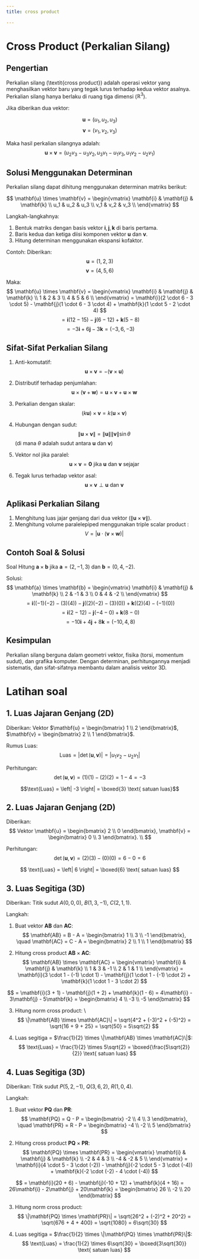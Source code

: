 ```yaml
---
title: cross product

---
```


# Cross Product (Perkalian Silang)

## Pengertian
Perkalian silang (\textit{cross product}) adalah operasi vektor yang menghasilkan vektor baru yang tegak lurus terhadap kedua vektor asalnya. Perkalian silang hanya berlaku di ruang tiga dimensi ($\mathbb{R}^3$).

Jika diberikan dua vektor:

$$ \mathbf{u} = (u_1, u_2, u_3) $$
$$ \mathbf{v} = (v_1, v_2, v_3) $$

Maka hasil perkalian silangnya adalah:
$$ \mathbf{u} \times \mathbf{v} = (u_2v_3 - u_3v_2, u_3v_1 - u_1v_3, u_1v_2 - u_2v_1) $$

## Solusi Menggunakan Determinan
Perkalian silang dapat dihitung menggunakan determinan matriks berikut:

$$
\mathbf{u} \times \mathbf{v} = \begin{vmatrix}
\mathbf{i} & \mathbf{j} & \mathbf{k} \\
u_1 & u_2 & u_3 \\
v_1 & v_2 & v_3 \\
\end{vmatrix}
$$

Langkah-langkahnya:
 1. Bentuk matriks dengan basis vektor $\mathbf{i}, \mathbf{j}, \mathbf{k}$ di baris pertama.
 2. Baris kedua dan ketiga diisi komponen vektor $\mathbf{u}$ dan $\mathbf{v}$.
 3. Hitung determinan menggunakan ekspansi kofaktor.

Contoh: 
Diberikan:
$$ \mathbf{u} = (1, 2, 3) $$
$$ \mathbf{v} = (4, 5, 6) $$

Maka:
$$
\mathbf{u} \times \mathbf{v} = \begin{vmatrix}
\mathbf{i} & \mathbf{j} & \mathbf{k} \\
1 & 2 & 3 \\
4 & 5 & 6 \\
\end{vmatrix}
= \mathbf{i}(2 \cdot 6 - 3 \cdot 5) - \mathbf{j}(1 \cdot 6 - 3 \cdot 4) + \mathbf{k}(1 \cdot 5 - 2 \cdot 4)
$$
$$
= \mathbf{i}(12 - 15) - \mathbf{j}(6 - 12) + \mathbf{k}(5 - 8)
$$
$$
= -3\mathbf{i} + 6\mathbf{j} - 3\mathbf{k} = (-3, 6, -3)
$$

## Sifat-Sifat Perkalian Silang


 1. Anti-komutatif:
    $$ \mathbf{u} \times \mathbf{v} = -(\mathbf{v} \times \mathbf{u}) $$
    
 2. Distributif terhadap penjumlahan:
    $$ \mathbf{u} \times (\mathbf{v} + \mathbf{w}) = \mathbf{u} \times \mathbf{v} + \mathbf{u} \times \mathbf{w} $$
    
 3. Perkalian dengan skalar:
    $$ (k\mathbf{u}) \times \mathbf{v} = k(\mathbf{u} \times \mathbf{v}) $$
    
 4. Hubungan dengan sudut:
    $$ \|\mathbf{u} \times \mathbf{v}\| = \|\mathbf{u}\| \|\mathbf{v}\| \sin \theta $$
    (di mana $\theta$ adalah sudut antara $\mathbf{u}$ dan $\mathbf{v}$)
    
 5. Vektor nol jika paralel:
    $$ \mathbf{u} \times \mathbf{v} = \mathbf{0} \text{ jika } \mathbf{u} \text{ dan } \mathbf{v} \text{ sejajar} $$
    
 6. Tegak lurus terhadap vektor asal:
    $$ \mathbf{u} \times \mathbf{v} \perp \mathbf{u} \text{ dan } \mathbf{v} $$


## Aplikasi Perkalian Silang

1. Menghitung luas jajar genjang dari dua vektor ($\|\mathbf{u} \times \mathbf{v}\|$).
2. Menghitung volume paralelepiped menggunakan triple scalar product :
    $$V = |\mathbf{u} \cdot (\mathbf{v} \times \mathbf{w})|$$


## Contoh Soal \& Solusi
Soal
Hitung $\mathbf{a} \times \mathbf{b}$ jika $\mathbf{a} = (2, -1, 3)$ dan $\mathbf{b} = (0, 4, -2)$.

Solusi:
$$
\mathbf{a} \times \mathbf{b} = \begin{vmatrix}
\mathbf{i} & \mathbf{j} & \mathbf{k} \\
2 & -1 & 3 \\
0 & 4 & -2 \\
\end{vmatrix}
$$
$$
= \mathbf{i}((-1)(-2) - (3)(4)) - \mathbf{j}((2)(-2) - (3)(0)) + \mathbf{k}((2)(4) - (-1)(0))
$$
$$
= \mathbf{i}(2 - 12) - \mathbf{j}(-4 - 0) + \mathbf{k}(8 - 0)
$$
$$
= -10\mathbf{i} + 4\mathbf{j} + 8\mathbf{k} = (-10, 4, 8)
$$

## Kesimpulan
Perkalian silang berguna dalam geometri vektor, fisika (torsi, momentum sudut), dan grafika komputer. Dengan determinan, perhitungannya menjadi sistematis, dan sifat-sifatnya membantu dalam analisis vektor 3D.


# Latihan soal

## 1. Luas Jajaran Genjang (2D)
Diberikan:
Vektor $\mathbf{u} = \begin{bmatrix} 1 \\ 2 \end{bmatrix}$, $\mathbf{v} = \begin{bmatrix} 2 \\ 1 \end{bmatrix}$. 

Rumus Luas:
$$\text{Luas} = \left| \det(\mathbf{u}, \mathbf{v}) \right| = \left| u_1 v_2 - u_2 v_1 \right|$$

Perhitungan:
$$\det(\mathbf{u}, \mathbf{v}) = (1)(1) - (2)(2) = 1 - 4 = -3$$

$$\text{Luas} = \left| -3 \right| = \boxed{3} \text{ satuan luas}$$

## 2. Luas Jajaran Genjang (2D)
Diberikan:
$$
Vektor \mathbf{u} = \begin{bmatrix} 2 \\ 0 \end{bmatrix}, \mathbf{v} = \begin{bmatrix} 0 \\ 3 \end{bmatrix}. \\
$$

Perhitungan:
$$
\det(\mathbf{u}, \mathbf{v}) = (2)(3) - (0)(0) = 6 - 0 = 6
$$

$$
\text{Luas} = \left| 6 \right| = \boxed{6} \text{ satuan luas}
$$

## 3. Luas Segitiga (3D)
Diberikan:
Titik sudut $A(0,0,0)$, $B(1, 3, -1)$, $C(2, 1, 1)$.

Langkah:
1. Buat vektor $\mathbf{AB}$ dan $\mathbf{AC}$: 
$$
\mathbf{AB} = B - A = \begin{bmatrix} 1 \\ 3 \\ -1 \end{bmatrix}, \quad \mathbf{AC} = C - A = \begin{bmatrix} 2 \\ 1 \\ 1 \end{bmatrix}
$$

2. Hitung cross product $\mathbf{AB} \times \mathbf{AC}$:
$$
\mathbf{AB} \times \mathbf{AC} = 
\begin{vmatrix}
\mathbf{i} & \mathbf{j} & \mathbf{k} \\
1 & 3 & -1 \\
2 & 1 & 1 \\
\end{vmatrix}
= \mathbf{i}(3 \cdot 1 - (-1) \cdot 1) - \mathbf{j}(1 \cdot 1 - (-1) \cdot 2) + \mathbf{k}(1 \cdot 1 - 3 \cdot 2)
$$

$$
= \mathbf{i}(3 + 1) - \mathbf{j}(1 + 2) + \mathbf{k}(1 - 6) = 4\mathbf{i} - 3\mathbf{j} - 5\mathbf{k} = \begin{bmatrix} 4 \\ -3 \\ -5 \end{bmatrix}
$$

3. Hitung norm cross product: \\
$$
\|\mathbf{AB} \times \mathbf{AC}\| = \sqrt{4^2 + (-3)^2 + (-5)^2} = \sqrt{16 + 9 + 25} = \sqrt{50} = 5\sqrt{2}
$$

4. Luas segitiga = $\frac{1}{2} \times \|\mathbf{AB} \times \mathbf{AC}\|$:
$$
\text{Luas} = \frac{1}{2} \times 5\sqrt{2} = \boxed{\frac{5\sqrt{2}}{2}} \text{ satuan luas}
$$

## 4. Luas Segitiga (3D)
Diberikan:
Titik sudut $P(5, 2, -1)$, $Q(3, 6, 2)$, $R(1, 0, 4)$. 

Langkah:
1. Buat vektor $\mathbf{PQ}$ dan $\mathbf{PR}$:
$$
\mathbf{PQ} = Q - P = \begin{bmatrix} -2 \\ 4 \\ 3 \end{bmatrix}, \quad \mathbf{PR} = R - P = \begin{bmatrix} -4 \\ -2 \\ 5 \end{bmatrix}
$$

2. Hitung cross product $\mathbf{PQ} \times \mathbf{PR}$:
$$
\mathbf{PQ} \times \mathbf{PR} = 
\begin{vmatrix}
\mathbf{i} & \mathbf{j} & \mathbf{k} \\
-2 & 4 & 3 \\
-4 & -2 & 5 \\
\end{vmatrix}
= \mathbf{i}(4 \cdot 5 - 3 \cdot (-2)) - \mathbf{j}(-2 \cdot 5 - 3 \cdot (-4)) + \mathbf{k}(-2 \cdot (-2) - 4 \cdot (-4))
$$

$$
= \mathbf{i}(20 + 6) - \mathbf{j}(-10 + 12) + \mathbf{k}(4 + 16) = 26\mathbf{i} - 2\mathbf{j} + 20\mathbf{k} = \begin{bmatrix} 26 \\ -2 \\ 20 \end{bmatrix}
$$

3. Hitung norm cross product:
$$
\|\mathbf{PQ} \times \mathbf{PR}\| = \sqrt{26^2 + (-2)^2 + 20^2} = \sqrt{676 + 4 + 400} = \sqrt{1080} = 6\sqrt{30}
$$

4. Luas segitiga = $\frac{1}{2} \times \|\mathbf{PQ} \times \mathbf{PR}\|$:
$$
\text{Luas} = \frac{1}{2} \times 6\sqrt{30} = \boxed{3\sqrt{30}} \text{ satuan luas}
$$

